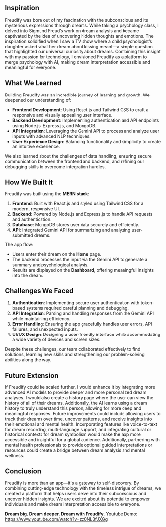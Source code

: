 ## Inspiration
Freudify was born out of my fascination with the subconscious and its mysterious expressions through dreams. While taking a psychology class, I delved into Sigmund Freud’s work on dream analysis and became captivated by the idea of uncovering hidden thoughts and emotions. The inspiration solidified when I saw a TV show where a child psychologist’s daughter asked what her dream about kissing meant—a simple question that highlighted our universal curiosity about dreams. Combining this insight with my passion for technology, I envisioned Freudify as a platform to merge psychology with AI, making dream interpretation accessible and meaningful for everyone.

## What We Learned
Building Freudify was an incredible journey of learning and growth. We deepened our understanding of:
- **Frontend Development**: Using React.js and Tailwind CSS to craft a responsive and visually appealing user interface.
- **Backend Development**: Implementing authentication and API endpoints using Node.js, Express.js, and MongoDB.
- **API Integration**: Leveraging the Gemini API to process and analyze user inputs with advanced NLP techniques.
- **User Experience Design**: Balancing functionality and simplicity to create an intuitive experience.

We also learned about the challenges of data handling, ensuring secure communication between the frontend and backend, and refining our debugging skills to overcome integration hurdles.

## How We Built It
Freudify was built using the **MERN stack**:
1. **Frontend**: Built with React.js and styled using Tailwind CSS for a modern, responsive UI.
2. **Backend**: Powered by Node.js and Express.js to handle API requests and authentication.
3. **Database**: MongoDB stores user data securely and efficiently.
4. **API**: Integrated Gemini API for summarizing and analyzing user-submitted dreams.

The app flow:
- Users enter their dream on the **Home** page.
- The backend processes the input via the Gemini API to generate a summary and psychological analysis.
- Results are displayed on the **Dashboard**, offering meaningful insights into the dream.

## Challenges We Faced
1. **Authentication**: Implementing secure user authentication with token-based systems required careful planning and debugging.
2. **API Integration**: Parsing and handling responses from the Gemini API while maintaining efficiency.
3. **Error Handling**: Ensuring the app gracefully handles user errors, API failures, and unexpected inputs.
4. **UI/UX Design**: Designing a user-friendly interface while accommodating a wide variety of devices and screen sizes.

Despite these challenges, our team collaborated effectively to find solutions, learning new skills and strengthening our problem-solving abilities along the way.

## Future Extension
If Freudify could be scaled further, I would enhance it by integrating more advanced AI models to provide deeper and more personalized dream analyses. I would also create a history page where the user can view the history of all of their dreams. Additionally, the AI learns using a dream history to truly understand this person, allowing for more deep and meaningful responses. Future improvements could include allowing users to track their dreams over time, uncover patterns, and receive insights into their emotional and mental health. Incorporating features like voice-to-text for dream recording, multi-language support, and integrating cultural or historical contexts for dream symbolism would make the app more accessible and insightful for a global audience. Additionally, partnering with mental health professionals to provide optional guided interpretations or resources could create a bridge between dream analysis and mental wellness. 

## Conclusion
Freudify is more than an app—it's a gateway to self-discovery. By combining cutting-edge technology with the timeless intrigue of dreams, we created a platform that helps users delve into their subconscious and uncover hidden insights. We are excited about its potential to empower individuals and make dream interpretation accessible to everyone.

**Dream big. Dream deeper. Dream with Freudify.**
Youtube Demo: https://www.youtube.com/watch?v=zz0NL3fJXGg
